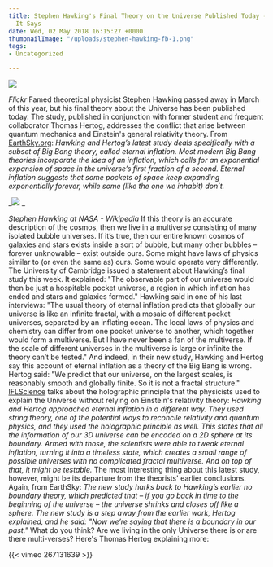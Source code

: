 ```yaml
---
title: Stephen Hawking's Final Theory on the Universe Published Today - Here's What
  It Says
date: Wed, 02 May 2018 16:15:27 +0000
thumbnailImage: "/uploads/stephen-hawking-fb-1.png"
tags:
- Uncategorized

---
```

![](http://newsattorneys.staging.wpengine.com/wp-content/uploads/2018/05/stephen-hawking-fb.png) 

_Flickr_ Famed theoretical physicist Stephen Hawking passed away in March of this year, but his final theory about the Universe has been published today. The study, published in conjunction with former student and frequent collaborator Thomas Hertog, addresses the conflict that arise between quantum mechanics and Einstein's general relativity theory. From [EarthSky.org](http://earthsky.org/space/stephen-hawkings-final-theory): _Hawking and Hertog’s latest study deals specifically with a subset of Big Bang theory, called eternal inflation. Most modern Big Bang theories incorporate the idea of an inflation, which calls for an exponential expansion of space in the universe’s first fraction of a second. Eternal inflation suggests that some pockets of space keep expanding exponentially forever, while some (like the one we inhabit) don’t._ 

_![](http://newsattorneys.staging.wpengine.com/wp-content/uploads/2018/05/stephen-hawking-nasa-wiki.jpg) _

_Stephen Hawking at NASA - Wikipedia_ If this theory is an accurate description of the cosmos, then we live in a multiverse consisting of many isolated bubble universes. If it’s true, then our entire known cosmos of galaxies and stars exists inside a sort of bubble, but many other bubbles – forever unknowable – exist outside ours. Some might have laws of physics similar to (or even the same as) ours. Some would operate very differently. The University of Cambridge issued a statement about Hawking’s final study this week. It explained: "The observable part of our universe would then be just a hospitable pocket universe, a region in which inflation has ended and stars and galaxies formed." Hawking said in one of his last interviews: "The usual theory of eternal inflation predicts that globally our universe is like an infinite fractal, with a mosaic of different pocket universes, separated by an inflating ocean. The local laws of physics and chemistry can differ from one pocket universe to another, which together would form a multiverse. But I have never been a fan of the multiverse. If the scale of different universes in the multiverse is large or infinite the theory can’t be tested." And indeed, in their new study, Hawking and Hertog say this account of eternal inflation as a theory of the Big Bang is wrong. Hertog said: "We predict that our universe, on the largest scales, is reasonably smooth and globally finite. So it is not a fractal structure." [IFLScience](http://www.iflscience.com/space/hawking-s-final-theory-about-the-universe-has-been-published/) talks about the holographic principle that the physicists used to explain the Universe without relying on Einstein's relativity theory: _Hawking and Hertog approached eternal inflation in a different way. They used string theory, one of the potential ways to reconcile relativity and quantum physics, and they used the holographic principle as well. This states that all the information of our 3D universe can be encoded on a 2D sphere at its boundary. Armed with those, the scientists were able to tweak eternal inflation, turning it into a timeless state, which creates a small range of possible universes with no complicated fractal multiverse. And on top of that, it might be testable._ The most interesting thing about this latest study, however, might be its departure from the theorists' earlier conclusions. Again, from EarthSky: _The new study harks back to Hawking’s earlier no boundary theory, which predicted that – if you go back in time to the beginning of the universe – the universe shrinks and closes off like a sphere. The new study is a step away from the earlier work, Hertog explained, and he said: "Now we’re saying that there is a boundary in our past."_ What do you think? Are we living in the only Universe there is or are there multi-verses? Here's Thomas Hertog explaining more:

{{< vimeo 267131639 >}}